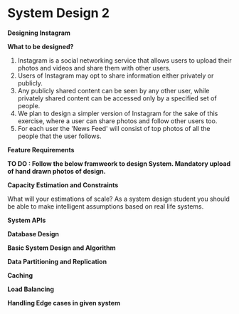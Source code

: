 # System Design 2

**Designing Instagram**

**What to be designed?**

1. Instagram is a social networking service that allows users to upload their photos and videos and share them with other users.
2. Users of Instagram may opt to share information either privately or publicly.
3. Any publicly shared content can be seen by any other user, while privately shared content can be accessed only by a specified set of people.
4. We plan to design a simpler version of Instagram for the sake of this exercise, where a user can share photos and follow other users too.
5. For each user the 'News Feed' will consist of top photos of all the people that the user follows.

**Feature Requirements**


**TO DO : Follow the below framweork to design System. Mandatory upload of hand drawn photos of design.**

**Capacity Estimation and Constraints**

What will your estimations of scale? As a system design student you should be able to make intelligent assumptions based on real life systems. 

**System APIs**

**Database Design**

**Basic System Design and Algorithm**

**Data Partitioning and Replication**

**Caching**

**Load Balancing**

**Handling Edge cases in given system**
